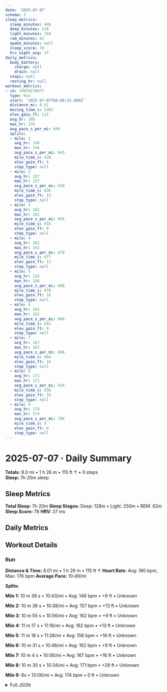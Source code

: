 ```yaml
---
date: '2025-07-07'
schema: 2
sleep_metrics:
  sleep_minutes: 440
  deep_minutes: 128
  light_minutes: 250
  rem_minutes: 62
  awake_minutes: null
  sleep_score: 78
  hrv_night_avg: 37
daily_metrics:
  body_battery:
    charge: null
    drain: null
  steps: null
  resting_hr: null
workout_metrics:
- id: 19659278977
  type: Run
  start: '2025-07-07T08:08:43.000Z'
  distance_mi: 8.01
  moving_time_s: 5203
  elev_gain_ft: 115
  avg_hr: 160
  max_hr: 176
  avg_pace_s_per_mi: 649
  splits:
  - mile: 1
    avg_hr: 146
    max_hr: 146
    avg_pace_s_per_mi: 643
    mile_time_s: 638
    elev_gain_ft: 6
    step_type: null
  - mile: 2
    avg_hr: 157
    max_hr: 157
    avg_pace_s_per_mi: 638
    mile_time_s: 636
    elev_gain_ft: 13
    step_type: null
  - mile: 3
    avg_hr: 162
    max_hr: 162
    avg_pace_s_per_mi: 656
    mile_time_s: 655
    elev_gain_ft: 9
    step_type: null
  - mile: 4
    avg_hr: 162
    max_hr: 162
    avg_pace_s_per_mi: 678
    mile_time_s: 677
    elev_gain_ft: 13
    step_type: null
  - mile: 5
    avg_hr: 156
    max_hr: 156
    avg_pace_s_per_mi: 688
    mile_time_s: 678
    elev_gain_ft: 16
    step_type: null
  - mile: 6
    avg_hr: 162
    max_hr: 162
    avg_pace_s_per_mi: 646
    mile_time_s: 631
    elev_gain_ft: 9
    step_type: null
  - mile: 7
    avg_hr: 167
    max_hr: 167
    avg_pace_s_per_mi: 606
    mile_time_s: 604
    elev_gain_ft: 16
    step_type: null
  - mile: 8
    avg_hr: 171
    max_hr: 171
    avg_pace_s_per_mi: 634
    mile_time_s: 630
    elev_gain_ft: 29
    step_type: null
  - mile: 9
    avg_hr: 174
    max_hr: 174
    avg_pace_s_per_mi: 786
    mile_time_s: 8
    elev_gain_ft: 0
    step_type: null
---
```

# 2025-07-07 · Daily Summary
**Totals:** 8.0 mi • 1 h 26 m • 115 ft ↑ • 0 steps  
**Sleep:** 7h 20m sleep

## Sleep Metrics
**Total Sleep:** 7h 20m
**Sleep Stages:** Deep: 128m • Light: 250m • REM: 62m
**Sleep Score:** 78
**HRV:** 37 ms

## Daily Metrics

## Workout Details
### Run
**Distance & Time:** 8.01 mi • 1 h 26 m • 115 ft ↑
**Heart Rate:** Avg: 160 bpm, Max: 176 bpm
**Average Pace:** 10:49/mi

**Splits:**

**Mile 1:** 10 m 38 s • 10:43/mi • Avg: 146 bpm • +6 ft • Unknown

**Mile 2:** 10 m 36 s • 10:38/mi • Avg: 157 bpm • +13 ft • Unknown

**Mile 3:** 10 m 55 s • 10:56/mi • Avg: 162 bpm • +9 ft • Unknown

**Mile 4:** 11 m 17 s • 11:18/mi • Avg: 162 bpm • +13 ft • Unknown

**Mile 5:** 11 m 18 s • 11:28/mi • Avg: 156 bpm • +16 ft • Unknown

**Mile 6:** 10 m 31 s • 10:46/mi • Avg: 162 bpm • +9 ft • Unknown

**Mile 7:** 10 m 4 s • 10:06/mi • Avg: 167 bpm • +16 ft • Unknown

**Mile 8:** 10 m 30 s • 10:34/mi • Avg: 171 bpm • +29 ft • Unknown

**Mile 9:** 8s • 13:06/mi • Avg: 174 bpm • 0 ft • Unknown



<details>
<summary>Full JSON</summary>

```json
{
  "date": "2025-07-07",
  "schema": 2,
  "sleep_metrics": {
    "sleep_minutes": 440,
    "deep_minutes": 128,
    "light_minutes": 250,
    "rem_minutes": 62,
    "awake_minutes": null,
    "sleep_score": 78,
    "hrv_night_avg": 37
  },
  "daily_metrics": {
    "body_battery": {
      "charge": null,
      "drain": null
    },
    "steps": null,
    "resting_hr": null
  },
  "workout_metrics": [
    {
      "id": 19659278977,
      "type": "Run",
      "start": "2025-07-07T08:08:43.000Z",
      "distance_mi": 8.01,
      "moving_time_s": 5203,
      "elev_gain_ft": 115,
      "avg_hr": 160,
      "max_hr": 176,
      "avg_pace_s_per_mi": 649,
      "splits": [
        {
          "mile": 1,
          "avg_hr": 146,
          "max_hr": 146,
          "avg_pace_s_per_mi": 643,
          "mile_time_s": 638,
          "elev_gain_ft": 6,
          "step_type": null
        },
        {
          "mile": 2,
          "avg_hr": 157,
          "max_hr": 157,
          "avg_pace_s_per_mi": 638,
          "mile_time_s": 636,
          "elev_gain_ft": 13,
          "step_type": null
        },
        {
          "mile": 3,
          "avg_hr": 162,
          "max_hr": 162,
          "avg_pace_s_per_mi": 656,
          "mile_time_s": 655,
          "elev_gain_ft": 9,
          "step_type": null
        },
        {
          "mile": 4,
          "avg_hr": 162,
          "max_hr": 162,
          "avg_pace_s_per_mi": 678,
          "mile_time_s": 677,
          "elev_gain_ft": 13,
          "step_type": null
        },
        {
          "mile": 5,
          "avg_hr": 156,
          "max_hr": 156,
          "avg_pace_s_per_mi": 688,
          "mile_time_s": 678,
          "elev_gain_ft": 16,
          "step_type": null
        },
        {
          "mile": 6,
          "avg_hr": 162,
          "max_hr": 162,
          "avg_pace_s_per_mi": 646,
          "mile_time_s": 631,
          "elev_gain_ft": 9,
          "step_type": null
        },
        {
          "mile": 7,
          "avg_hr": 167,
          "max_hr": 167,
          "avg_pace_s_per_mi": 606,
          "mile_time_s": 604,
          "elev_gain_ft": 16,
          "step_type": null
        },
        {
          "mile": 8,
          "avg_hr": 171,
          "max_hr": 171,
          "avg_pace_s_per_mi": 634,
          "mile_time_s": 630,
          "elev_gain_ft": 29,
          "step_type": null
        },
        {
          "mile": 9,
          "avg_hr": 174,
          "max_hr": 174,
          "avg_pace_s_per_mi": 786,
          "mile_time_s": 8,
          "elev_gain_ft": 0,
          "step_type": null
        }
      ]
    }
  ]
}
```
</details>
